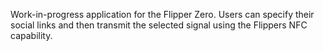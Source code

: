 Work-in-progress application for the Flipper Zero. Users can specify their social links and then transmit the selected signal using the Flippers NFC capability.

